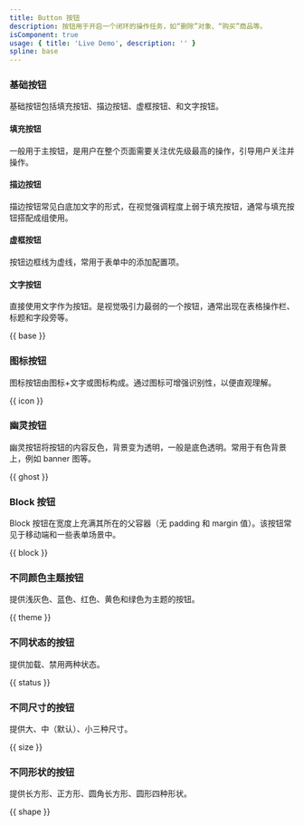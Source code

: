 ```yaml
---
title: Button 按钮
description: 按钮用于开启一个闭环的操作任务，如“删除”对象、“购买”商品等。
isComponent: true
usage: { title: 'Live Demo', description: '' }
spline: base
---
```


### 基础按钮

基础按钮包括填充按钮、描边按钮、虚框按钮、和文字按钮。

#### 填充按钮

一般用于主按钮，是用户在整个页面需要关注优先级最高的操作，引导用户关注并操作。

#### 描边按钮

描边按钮常见白底加文字的形式，在视觉强调程度上弱于填充按钮，通常与填充按钮搭配成组使用。

#### 虚框按钮

按钮边框线为虚线，常用于表单中的添加配置项。

#### 文字按钮

直接使用文字作为按钮。是视觉吸引力最弱的一个按钮，通常出现在表格操作栏、标题和字段旁等。

{{ base }}

### 图标按钮

图标按钮由图标+文字或图标构成。通过图标可增强识别性，以便直观理解。

{{ icon }}

### 幽灵按钮

幽灵按钮将按钮的内容反色，背景变为透明，一般是底色透明。常用于有色背景上，例如 banner 图等。

{{ ghost }}

### Block 按钮

Block 按钮在宽度上充满其所在的父容器（无 padding 和 margin 值）。该按钮常见于移动端和一些表单场景中。

{{ block }}

### 不同颜色主题按钮

提供浅灰色、蓝色、红色、黄色和绿色为主题的按钮。

{{ theme }}

### 不同状态的按钮

提供加载、禁用两种状态。

{{ status }}

### 不同尺寸的按钮

提供大、中（默认）、小三种尺寸。

{{ size }}

### 不同形状的按钮

提供长方形、正方形、圆角长方形、圆形四种形状。

{{ shape }}
